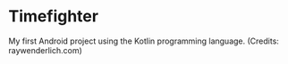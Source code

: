 # Timefighter
My first Android project using the Kotlin programming language. (Credits: raywenderlich.com)
